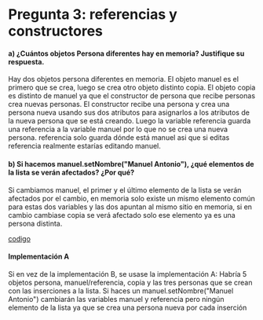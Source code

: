 # Pregunta 3: referencias y constructores
#### a)  ¿Cuántos objetos Persona diferentes hay en memoria? Justifique su respuesta.
Hay dos objetos persona diferentes en memoria.
El objeto manuel es el primero que se crea, luego se crea otro objeto distinto copia.
El objeto copia es distinto de manuel ya que el constructor de persona que recibe personas crea nuevas personas.
El constructor recibe una persona y crea una persona nueva usando sus dos atributos para asignarlos a los atributos de la nueva persona que se está creando.
Luego la variable referencia guarda una referencia a la variable manuel por lo que no se crea una nueva persona.
referencia solo guarda dónde está manuel asi que si editas referencia realmente estarías editando manuel.

#### b) Si hacemos manuel.setNombre("Manuel Antonio"), ¿qué elementos de la lista se verán afectados? ¿Por qué?
Si cambiamos manuel, el primer y el último elemento de la lista se verán afectados por el cambio, en memoria solo existe un mismo elemento común para estas dos variables y las dos apuntan al mismo sitio en memoria, si en cambio cambiase copia se verá afectado solo ese elemento ya es una persona distinta.

[codigo](/src/Pregunta3a.java)

#### Implementación A
Si en vez de la implementación B, se usase la implementación A:
Habría 5 objetos persona, manuel/referencia, copia y las tres personas que se crean con las inserciones a la lista.
Si haces un manuel.setNombre("Manuel Antonio") cambiarán las variables manuel y referencia pero ningún elemento de la lista ya que se crea una persona nueva por cada inserción
